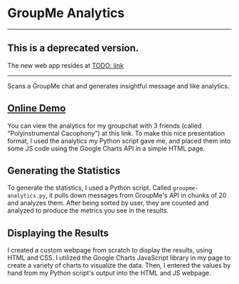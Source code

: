 # GroupMe Analytics

---

## This is a deprecated version.
The new web app resides at [TODO: link]()

---

Scans a GroupMe chat and generates insightful message and like analytics.

## [Online Demo](http://vasilescur.github.io/GroupMe-Analytics)
You can view the analytics for my groupchat with 3 friends (called "Polyinstrumental Cacophony") at this link. To make this nice presentation format, I used the analytics my Python script gave me, and placed them into some JS code using the Google Charts API in a simple HTML page.

## Generating the Statistics
To generate the statistics, I used a Python script. Called `groupme-analytics.py`, it pulls down messages from GroupMe's API in chunks of 20 and analyzes them. After being sorted by user, they are counted and analyzed to produce the metrics you see in the results.


## Displaying the Results
I created a custom webpage from scratch to display the results, using HTML and CSS. I utilized the Google Charts JavaScript library in my page to create a variety of charts to visualize the data. Then, I entered the values by hand from my Python script's output into the HTML and JS webpage.



